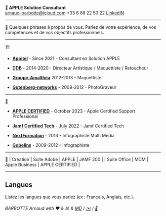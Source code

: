 ** APPLE Solution Consultant**  
arnaud-barbotte@icloud.com
+33 6 88 22 50 22
[LinkedIN](https://fr.linkedin.com/in/arnaudbarbotte)

---
👤
Quelques phrases à propos de vous. Parlez de votre expérience, de vos compétences et de vos objectifs professionnels.

---
🏗️
- **[Appitel](https://www.appitel.fr)** - Since 2021 - Consultant en Solution APPLE

- **[DDB](https://www.ddb.fr)** - 2014-2020 - Directeur Artistique / Maquettiste / Retoucheur

- **[Groupe-Amalthéa](https://www.groupe-amalthea.fr)** 2012-2013 - Maquettiste

- **[Gutenberg-networks](https://www.gutenberg.agency/)** - 2009-2012 - PhotoGraveur

---
 🏫
- **[APPLE CERTIFIED](https://www.credly.com/badges/46ca5467-31b7-430e-b3f0-3fb8d27fa992)** - October 2023 - Apple Certified Support Professional

- **[Jamf Certified Tech]([https://www.credly.com/badges/46ca5467-31b7-430e-b3f0-3fb8d27fa992](https://fr.linkedin.com/in/arnaudbarbotte))** - July 2022 - Jamf Certified Tech

- **[NextFormation](https://nextformation.com/)** - 2013 - Infographiste Multi Média

- **[Gobelins](https://www.gobelins.fr/)** - 2009-2012 - Infographiste

---
💼
 | Création | Suite Adobe | APPLE | JAMF 200 |
 | Suite Office | MDM | Apple Business | APPLE CERTIFIED |

---

## Langues

Listez les langues que vous parlez (ex : Français, Anglais, etc.).

###### BARBOTTE Arnaud with ❤️ & &#8984; & [MD](https://www.google.com/url?sa=i&url=https%3A%2F%2Ffr.wikipedia.org%2Fwiki%2FFichier%3AMarkdown-mark.svg&psig=AOvVaw1ZYSP9CxdXlFtsod_xEgP7&ust=1734456862936000&source=images&cd=vfe&opi=89978449&ved=0CBEQjRxqFwoTCPiiq7vprIoDFQAAAAAdAAAAABAE) / [✉️](mailto:arnaud-barbotte@icloud.com) / [📱](sms:0688225022)
